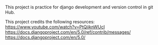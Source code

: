 This project is practice for django development and version control in git Hub.

This project credits the following resources:
https://www.youtube.com/watch?v=PtQiiknWUcI
https://docs.djangoproject.com/en/5.0/ref/contrib/messages/
https://docs.djangoproject.com/en/5.0/
